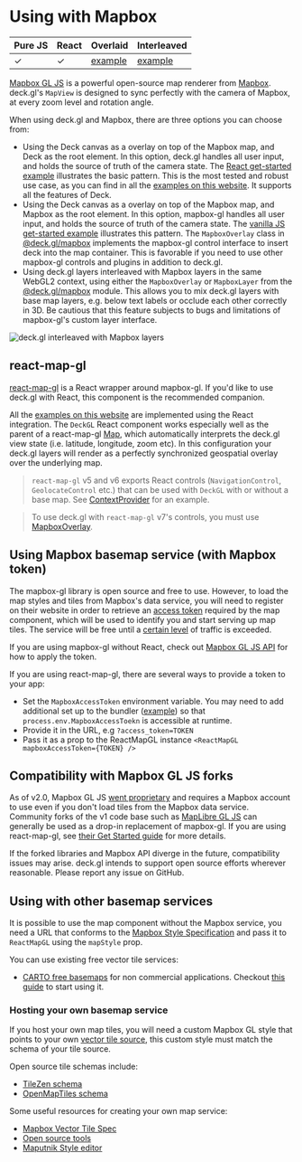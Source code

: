 # Using with Mapbox

| Pure JS | React | Overlaid | Interleaved |
| ----- | ----- | ----- | ----- |
|  ✓ | ✓ | [example](https://github.com/visgl/deck.gl/tree/master/examples/get-started/pure-js/maplibre) | [example](https://deck.gl/gallery/mapbox-layer) |

[Mapbox GL JS](https://github.com/mapbox/mapbox-gl-js) is a powerful open-source map renderer from [Mapbox](https://mapbox.com). deck.gl's `MapView` is designed to sync perfectly with the camera of Mapbox, at every zoom level and rotation angle.

When using deck.gl and Mapbox, there are three options you can choose from:

- Using the Deck canvas as a overlay on top of the Mapbox map, and Deck as the root element. In this option, deck.gl handles all user input, and holds the source of truth of the camera state. The [React get-started example](https://github.com/visgl/deck.gl/tree/master/examples/get-started/react/mapbox/) illustrates the basic pattern. This is the most tested and robust use case, as you can find in all the [examples on this website](https://deck.gl/examples/website). It supports all the features of Deck.
- Using the Deck canvas as a overlay on top of the Mapbox map, and Mapbox as the root element. In this option, mapbox-gl handles all user input, and holds the source of truth of the camera state. The [vanilla JS get-started example](https://github.com/visgl/deck.gl/tree/master/examples/get-started/pure-js/maplibre/) illustrates this pattern. The `MapboxOverlay` class in [@deck.gl/mapbox](../../api-reference/mapbox/overview.md) implements the mapbox-gl control interface to insert deck into the map container. This is favorable if you need to use other mapbox-gl controls and plugins in addition to deck.gl.
- Using deck.gl layers interleaved with Mapbox layers in the same WebGL2 context, using either the `MapboxOverlay` or `MapboxLayer` from the [@deck.gl/mapbox](../../api-reference/mapbox/overview.md) module. This allows you to mix deck.gl layers with base map layers, e.g. below text labels or occlude each other correctly in 3D. Be cautious that this feature subjects to bugs and limitations of mapbox-gl's custom layer interface.

![deck.gl interleaved with Mapbox layers](https://raw.github.com/visgl/deck.gl-data/master/images/whats-new/mapbox-layers.jpg)

## react-map-gl

[react-map-gl](https://github.com/visgl/react-map-gl) is a React wrapper around mapbox-gl. If you'd like to use deck.gl with React, this component is the recommended companion.

All the [examples on this website](https://github.com/visgl/deck.gl/tree/master/examples/website) are implemented using the React integration. The `DeckGL` React component works especially well as the parent of a react-map-gl [Map](https://visgl.github.io/react-map-gl/docs/api-reference/map), which automatically interprets the deck.gl view state (i.e. latitude, longitude, zoom etc). In this configuration your deck.gl layers will render as a perfectly synchronized geospatial overlay over the underlying map.

> `react-map-gl` v5 and v6 exports React controls (`NavigationControl`, `GeolocateControl` etc.) that can be used with `DeckGL` with or without a base map. See [ContextProvider](../../api-reference/react/deckgl.md#contextprovider) for an example.

> To use deck.gl with `react-map-gl` v7's controls, you must use [MapboxOverlay](https://deck.gl/docs/api-reference/mapbox/mapbox-overlay#using-with-react-map-gl).

## Using Mapbox basemap service (with Mapbox token)

The mapbox-gl library is open source and free to use. However, to load the map styles and tiles from Mapbox's data service, you will need to register on their website in order to retrieve an [access token](https://docs.mapbox.com/help/how-mapbox-works/access-tokens/) required by the map component, which will be used to identify you and start serving up map tiles. The service will be free until a [certain level](https://www.mapbox.com/pricing/) of traffic is exceeded.

If you are using mapbox-gl without React, check out [Mapbox GL JS API](https://docs.mapbox.com/mapbox-gl-js/api/#accesstoken) for how to apply the token.

If you are using react-map-gl, there are several ways to provide a token to your app:

* Set the `MapboxAccessToken` environment variable. You may need to add additional set up to the bundler ([example](https://webpack.js.org/plugins/environment-plugin/)) so that `process.env.MapboxAccessToekn` is accessible at runtime.
* Provide it in the URL, e.g `?access_token=TOKEN`
* Pass it as a prop to the ReactMapGL instance `<ReactMapGL mapboxAccessToken={TOKEN} />`

## Compatibility with Mapbox GL JS forks

As of v2.0, Mapbox GL JS [went proprietary](https://github.com/mapbox/mapbox-gl-js/blob/main/CHANGELOG.md#200) and requires a Mapbox account to use even if you don't load tiles from the Mapbox data service. Community forks of the v1 code base such as [MapLibre GL JS](https://maplibre.org) can generally be used as a drop-in replacement of mapbox-gl. If you are using react-map-gl, see [their Get Started guide](http://visgl.github.io/react-map-gl/docs/get-started) for more details.

If the forked libraries and Mapbox API diverge in the future, compatibility issues may arise. deck.gl intends to support open source efforts wherever reasonable. Please report any issue on GitHub.

## Using with other basemap services

It is possible to use the map component without the Mapbox service, you need a URL that conforms to the [Mapbox Style Specification](https://www.mapbox.com/mapbox-gl-js/style-spec) and pass it to `ReactMapGL` using the `mapStyle` prop.

You can use existing free vector tile services:

- [CARTO free basemaps](https://carto.com/basemaps) for non commercial applications. Checkout [this guide](../../api-reference/carto/basemap.md) to start using it.

### Hosting your own basemap service

If you host your own map tiles, you will need a custom Mapbox GL style that points to your own [vector tile source](https://www.mapbox.com/mapbox-gl-js/style-spec/), this custom style must match the schema of your tile source.

Open source tile schemas include:

- [TileZen schema](https://tilezen.readthedocs.io/en/latest/layers/)
- [OpenMapTiles schema ](https://openmaptiles.org/schema/)

Some useful resources for creating your own map service:

- [Mapbox Vector Tile Spec](https://www.mapbox.com/developers/vector-tiles/)
- [Open source tools](https://github.com/mapbox/awesome-vector-tiles)
- [Maputnik Style editor](https://maputnik.github.io)